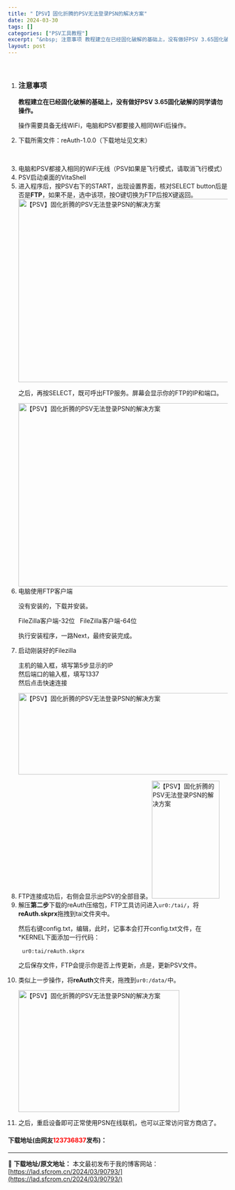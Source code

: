 ```yaml
---
title: "【PSV】固化折腾的PSV无法登录PSN的解决方案"
date: 2024-03-30
tags: []
categories: ["PSV工具教程"]
excerpt: "&nbsp; 注意事项 教程建立在已经固化破解的基础上，没有做好PSV 3.65固化破解的同学请勿操作。 操作需要具备无线WiFi，电脑和PSV都要接入相同WiFi后操作。 下载所需文件：reAuth-1.0.0（下载地址见文末） &nbsp; 电脑和PSV都接入相同的WiFi无线（PSV如果是飞行&hellip;"
layout: post
---
```


 <p>&nbsp;</p> <ol> <li> <h3>注意事项</h3> <p><strong>教程建立在已经固化破解的基础上，没有做好PSV 3.65固化破解的同学请勿操作。</strong></p> <p>操作需要具备无线WiFi，电脑和PSV都要接入相同WiFi后操作。</p></li> <li> <p>下载所需文件：reAuth-1.0.0（下载地址见文末）</p> <p>&nbsp;</p></li> <li>电脑和PSV都接入相同的WiFi无线（PSV如果是飞行模式，请取消飞行模式）</li> <li>PSV启动桌面的VitaShell</li> <li>进入程序后，按PSV右下的START，出现设置界面，核对SELECT button后是否是<strong>FTP</strong>，如果不是，选中该项，按O键切换为FTP后按X键返回。<img src="https://lad.sfcrom.cn/wp-content/uploads/2024/03/20240330_660783a1c9b4b.png" style="width: 740px; height: 420px;" alt="【PSV】固化折腾的PSV无法登录PSN的解决方案" /> <p>之后，再按SELECT，既可呼出FTP服务。屏幕会显示你的FTP的IP和端口。</p><img src="https://lad.sfcrom.cn/wp-content/uploads/2024/03/20240330_660783a337722.png" style="width: 745px; height: 420px;" alt="【PSV】固化折腾的PSV无法登录PSN的解决方案" /></li> <li>电脑使用FTP客户端   <p>没有安装的，下载并安装。</p> <p>FileZilla客户端-32位&nbsp; &nbsp;FileZilla客户端-64位</p> <p>执行安装程序，一路Next，最终安装完成。</p></li> <li>启动刚装好的Filezilla   <p>主机的输入框，填写第5步显示的IP<br />然后端口的输入框，填写1337<br />然后点击快速连接</p> <p><img src="https://lad.sfcrom.cn/wp-content/uploads/2024/03/20240330_660783a3ec0c2.png" style="width: 748px; height: 187px;" alt="【PSV】固化折腾的PSV无法登录PSN的解决方案" /></p></li> <li>FTP连接成功后，右侧会显示出PSV的全部目录。<img src="https://lad.sfcrom.cn/wp-content/uploads/2024/03/20240330_660783a46a14f.png" style="width: 155px; height: 270px;" alt="【PSV】固化折腾的PSV无法登录PSN的解决方案" /></li> <li>解压<strong>第二步</strong>下载的reAuth压缩包，FTP工具访问进入<code>ur0:/tai/</code>，将<strong>reAuth.skprx</strong>拖拽到tai文件夹中。   <p>然后右键config.txt，编辑，此时，记事本会打开config.txt文件，在*KERNEL下面添加一行代码：</p> <pre> <code>ur0:tai/reAuth.skprx</code></pre> <p>之后保存文件，FTP会提示你是否上传更新，点是，更新PSV文件。</p></li> <li>类似上一步操作，将<strong>reAuth</strong>文件夹，拖拽到<code>ur0:/data/</code>中。   <p><img src="https://lad.sfcrom.cn/wp-content/uploads/2024/03/20240330_660783a4f2aa8.png" style="width: 369px; height: 279px;" alt="【PSV】固化折腾的PSV无法登录PSN的解决方案" /></p></li> <li>之后，重启设备即可正常使用PSN在线联机，也可以正常访问官方商店了。</li> </ol> <p><h4>下载地址(由网友<font color="red">123736837</font>发布)：</h4></p> 

---
📖 **下载地址/原文地址：** 本文最初发布于我的博客网站：[https://lad.sfcrom.cn/2024/03/90793/](https://lad.sfcrom.cn/2024/03/90793/)
